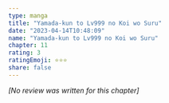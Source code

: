```yaml
---
type: manga
title: "Yamada-kun to Lv999 no Koi wo Suru"
date: "2023-04-14T10:48:09"
name: "Yamada-kun to Lv999 no Koi wo Suru"
chapter: 11
rating: 3
ratingEmoji: ⭐️⭐️⭐️
share: false
---
```


*[No review was written for this chapter]*
